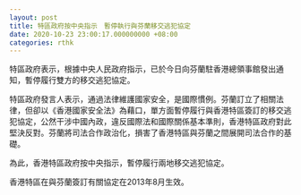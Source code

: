 ```yaml
---
layout: post
title: 特區政府按中央指示　暫停執行與芬蘭移交逃犯協定
date: 2020-10-23 23:00:17.000000000 +08:00
categories: rthk
---
```


特區政府表示，根據中央人民政府指示，已於今日向芬蘭駐香港總領事館發出通知，暫停履行雙方的移交逃犯協定。

特區政府發言人表示，通過法律維護國家安全，是國際慣例。芬蘭訂立了相關法律，但卻以《香港國家安全法》為藉口，單方面暫停履行與香港特區簽訂的移交逃犯協定，公然干涉中國內政，違反國際法和國際關係基本準則，香港特區政府對此堅決反對。芬蘭將司法合作政治化，損害了香港特區與芬蘭之間展開司法合作的基礎。

為此，香港特區政府按中央指示，暫停履行兩地移交逃犯協定。

香港特區在與芬蘭簽訂有關協定在2013年8月生效。
